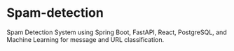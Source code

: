 # Spam-detection
Spam Detection System using Spring Boot, FastAPI, React, PostgreSQL, and Machine Learning for message and URL classification.
